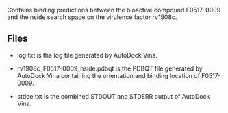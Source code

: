 Contains binding predictions between the bioactive compound F0517-0009 and the nside search space on the virulence factor rv1908c.

## Files

- log.txt is the log file generated by AutoDock Vina.

- rv1908c_F0517-0009_nside.pdbqt is the PDBQT file generated by AutoDock Vina containing the orientation and binding location of F0517-0009.

- stdoe.txt is the combined STDOUT and STDERR output of AutoDock Vina.

